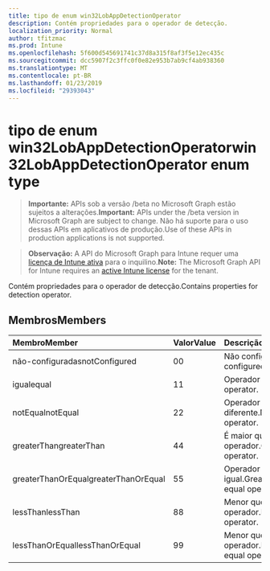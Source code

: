 ```yaml
---
title: tipo de enum win32LobAppDetectionOperator
description: Contém propriedades para o operador de detecção.
localization_priority: Normal
author: tfitzmac
ms.prod: Intune
ms.openlocfilehash: 5f600d545691741c37d8a315f8af3f5e12ec435c
ms.sourcegitcommit: dcc5907f2c3ffc0f0e82e953b7ab9cf4ab938360
ms.translationtype: MT
ms.contentlocale: pt-BR
ms.lasthandoff: 01/23/2019
ms.locfileid: "29393043"
---
```

# <a name="win32lobappdetectionoperator-enum-type"></a><span data-ttu-id="741b8-103">tipo de enum win32LobAppDetectionOperator</span><span class="sxs-lookup"><span data-stu-id="741b8-103">win32LobAppDetectionOperator enum type</span></span>

> <span data-ttu-id="741b8-104">**Importante:** APIs sob a versão /beta no Microsoft Graph estão sujeitos a alterações.</span><span class="sxs-lookup"><span data-stu-id="741b8-104">**Important:** APIs under the /beta version in Microsoft Graph are subject to change.</span></span> <span data-ttu-id="741b8-105">Não há suporte para o uso dessas APIs em aplicativos de produção.</span><span class="sxs-lookup"><span data-stu-id="741b8-105">Use of these APIs in production applications is not supported.</span></span>

> <span data-ttu-id="741b8-106">**Observação:** A API do Microsoft Graph para Intune requer uma [licença de Intune ativa](https://go.microsoft.com/fwlink/?linkid=839381) para o inquilino.</span><span class="sxs-lookup"><span data-stu-id="741b8-106">**Note:** The Microsoft Graph API for Intune requires an [active Intune license](https://go.microsoft.com/fwlink/?linkid=839381) for the tenant.</span></span>

<span data-ttu-id="741b8-107">Contém propriedades para o operador de detecção.</span><span class="sxs-lookup"><span data-stu-id="741b8-107">Contains properties for detection operator.</span></span>

## <a name="members"></a><span data-ttu-id="741b8-108">Membros</span><span class="sxs-lookup"><span data-stu-id="741b8-108">Members</span></span>
|<span data-ttu-id="741b8-109">Membro</span><span class="sxs-lookup"><span data-stu-id="741b8-109">Member</span></span>|<span data-ttu-id="741b8-110">Valor</span><span class="sxs-lookup"><span data-stu-id="741b8-110">Value</span></span>|<span data-ttu-id="741b8-111">Descrição</span><span class="sxs-lookup"><span data-stu-id="741b8-111">Description</span></span>|
|:---|:---|:---|
|<span data-ttu-id="741b8-112">não-configuradas</span><span class="sxs-lookup"><span data-stu-id="741b8-112">notConfigured</span></span>|<span data-ttu-id="741b8-113">0</span><span class="sxs-lookup"><span data-stu-id="741b8-113">0</span></span>|<span data-ttu-id="741b8-114">Não configurado.</span><span class="sxs-lookup"><span data-stu-id="741b8-114">Not configured.</span></span>|
|<span data-ttu-id="741b8-115">igual</span><span class="sxs-lookup"><span data-stu-id="741b8-115">equal</span></span>|<span data-ttu-id="741b8-116">1</span><span class="sxs-lookup"><span data-stu-id="741b8-116">1</span></span>|<span data-ttu-id="741b8-117">Operador igual.</span><span class="sxs-lookup"><span data-stu-id="741b8-117">Equal operator.</span></span>|
|<span data-ttu-id="741b8-118">notEqual</span><span class="sxs-lookup"><span data-stu-id="741b8-118">notEqual</span></span>|<span data-ttu-id="741b8-119">2</span><span class="sxs-lookup"><span data-stu-id="741b8-119">2</span></span>|<span data-ttu-id="741b8-120">Operador diferente.</span><span class="sxs-lookup"><span data-stu-id="741b8-120">Not equal operator.</span></span>|
|<span data-ttu-id="741b8-121">greaterThan</span><span class="sxs-lookup"><span data-stu-id="741b8-121">greaterThan</span></span>|<span data-ttu-id="741b8-122">4</span><span class="sxs-lookup"><span data-stu-id="741b8-122">4</span></span>|<span data-ttu-id="741b8-123">É maior que o operador.</span><span class="sxs-lookup"><span data-stu-id="741b8-123">Greater than operator.</span></span>|
|<span data-ttu-id="741b8-124">greaterThanOrEqual</span><span class="sxs-lookup"><span data-stu-id="741b8-124">greaterThanOrEqual</span></span>|<span data-ttu-id="741b8-125">5</span><span class="sxs-lookup"><span data-stu-id="741b8-125">5</span></span>|<span data-ttu-id="741b8-126">Operador maior ou igual.</span><span class="sxs-lookup"><span data-stu-id="741b8-126">Greater than or equal operator.</span></span>|
|<span data-ttu-id="741b8-127">lessThan</span><span class="sxs-lookup"><span data-stu-id="741b8-127">lessThan</span></span>|<span data-ttu-id="741b8-128">8</span><span class="sxs-lookup"><span data-stu-id="741b8-128">8</span></span>|<span data-ttu-id="741b8-129">Menor que o operador.</span><span class="sxs-lookup"><span data-stu-id="741b8-129">Less than operator.</span></span>|
|<span data-ttu-id="741b8-130">lessThanOrEqual</span><span class="sxs-lookup"><span data-stu-id="741b8-130">lessThanOrEqual</span></span>|<span data-ttu-id="741b8-131">9</span><span class="sxs-lookup"><span data-stu-id="741b8-131">9</span></span>|<span data-ttu-id="741b8-132">Menor que ou igual operador.</span><span class="sxs-lookup"><span data-stu-id="741b8-132">Less than or equal operator.</span></span>|





